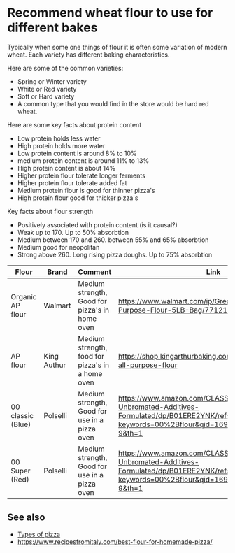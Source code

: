 # Recommend wheat flour to use for different bakes

Typically when some one things of flour it is often some variation of modern wheat. Each variety has different baking characteristics.

Here are some of the common varieties:

- Spring or Winter variety
- White or Red variety
- Soft or Hard variety
- A common type that you would find in the store would be hard red wheat.

Here are some key facts about protein content

- Low protein holds less water
- High protein holds more water
- Low protein content is around 8% to 10%
- medium protein content is around 11% to 13%
- High protein content is about 14%
- Higher protein flour tolerate longer ferments
- Higher protein flour tolerate added fat
- Medium protein flour is good for thinner pizza's
- High protein flour good for thicker pizza's

Key facts about flour strength

- Positively associated with protein content (is it causal?)
- Weak up to 170. Up to 50% absorbtion
- Medium between 170 and 260. between 55% and 65% absorbtion
- Medium good for neopolitan
- Strong above 260. Long rising pizza doughs. Up to 75% absorbtion

| Flour             | Brand       | Comment                                          | Link                                                                                                                                                     |
| ----------------- | ----------- | ------------------------------------------------ | -------------------------------------------------------------------------------------------------------------------------------------------------------- |
| Organic AP flour  | Walmart     | Medium strength, Good for pizza's in home oven   | https://www.walmart.com/ip/Great-Value-Organic-All-Purpose-Flour-5LB-Bag/771215827                                                                       |
| AP flour          | King Authur | Medium strength, food for pizza's in a home oven | https://shop.kingarthurbaking.com/items/unbleached-all-purpose-flour                                                                                     |
| 00 classic (Blue) | Polselli    | Medium strength, Good for use in a pizza oven    | https://www.amazon.com/CLASSICA-Unbleached-Unbromated-Additives-Formulated/dp/B01ERE2YNK/ref=sr_1_9?keywords=00%2Bflour&qid=1694042996&rdc=1&sr=8-9&th=1 |
| 00 Super (Red)    | Polselli    | Medium strength, Good for use in a pizza oven    | https://www.amazon.com/CLASSICA-Unbleached-Unbromated-Additives-Formulated/dp/B01ERE2YNK/ref=sr_1_9?keywords=00%2Bflour&qid=1694042996&rdc=1&sr=8-9&th=1 |

## See also

- [Types of pizza](../260?T)
- https://www.recipesfromitaly.com/best-flour-for-homemade-pizza/
